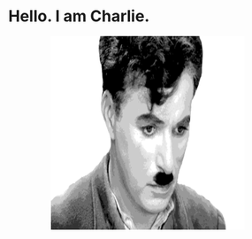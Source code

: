 # Hello. I am Charlie.

<p align="center">
  <img src="/docs/images/logo.gif" width="350" height="350">
</p>

